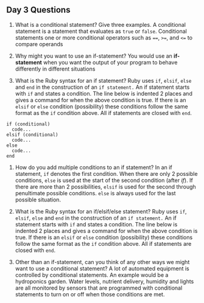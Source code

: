 ## Day 3 Questions

1. What is a conditional statement? Give three examples.
A conditional statement is a statement that evaluates as ```true``` or ```false```. Conditional statements one or more  conditional operators such as ```==```, ```>=```, and ```<=``` to compare operands

1. Why might you want to use an if-statement?
You would use an __if-statement__ when you want the output of your program to behave differently in different situations

1. What is the Ruby syntax for an if statement?
Ruby uses ```if```, ```elsif```, ```else``` and ```end``` in the construction of an ```if statement.``` An if statement starts with ```if``` and states a condition. The line below is indented 2 places and gives a command for when the above condition is true. If there is an ```elsif``` or ```else``` condition (possibility) these conditions follow the same format as the ```if``` condition above. All if statements are closed with ```end```.
```Example:
if (conditional)
  code...
elsif (conditional)
  code...
else
  code...
end
```


1. How do you add multiple conditions to an if statement?
In an if statement, ```if``` denotes the first condition. When there are only 2 possible conditions, ```else``` is used at the start of the second condition (after _if_). If there are more than 2 possibilities, ```elsif``` is used for the second through penultimate possible conditions. ```else``` is always used for the last possible situation.

1. What is the Ruby syntax for an if/elsif/else statement?
Ruby uses ```if```, ```elsif```, ```else``` and ```end``` in the construction of an ```if statement.``` An if statement starts with ```if``` and states a condition. The line below is indented 2 places and gives a command for when the above condition is true. If there is an ```elsif``` or ```else``` condition (possibility) these conditions follow the same format as the ```if``` condition above. All if statements are closed with ```end```.

1. Other than an if-statement, can you think of any other ways we might want to use a conditional statement?
A lot of automated equipment is controlled by conditional statements. An example would be a hydroponics garden. Water levels, nutrient delivery, humidity and lights are all monitored by sensors that are programmed with conditional statements to turn on or off when those conditions are met. 
